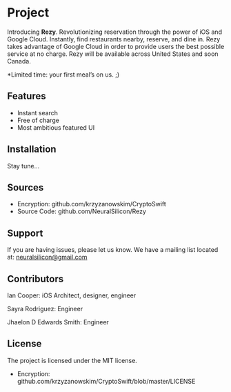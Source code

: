 # Project

Introducing **Rezy**. 
Revolutionizing reservation through the power of iOS and Google Cloud. Instantly, find restaurants nearby, reserve, and dine in. Rezy takes advantage of Google Cloud in order to provide users the best possible service at no charge. Rezy will be available across United States and soon Canada. 

*Limited time: your first meal’s on us. ;)

**Features**
------------
- Instant search
- Free of charge
- Most ambitious featured UI 

**Installation**
---------------

Stay tune...

**Sources**
-----------

- Encryption: github.com/krzyzanowskim/CryptoSwift
- Source Code: github.com/NeuralSilicon/Rezy

**Support**
-----------

If you are having issues, please let us know.
We have a mailing list located at: neuralsilicon@gmail.com

**Contributors**
----------------

Ian Cooper: iOS Architect, designer, engineer

Sayra Rodriguez: Engineer

Jhaelon D Edwards Smith: Engineer

**License**
-----------

The project is licensed under the MIT license.
- Encryption: github.com/krzyzanowskim/CryptoSwift/blob/master/LICENSE


